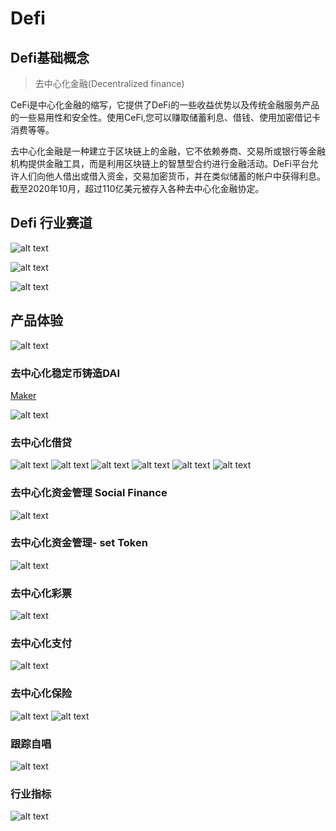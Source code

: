 # Defi

## Defi基础概念

> 去中心化金融(Decentralized finance)

CeFi是中心化金融的缩写，它提供了DeFⅰ的一些收益优势以及传统金融服务产品的一些易用性和安全性。使用CeFi,您可以赚取储蓄利息、借钱、使用加密借记卡消费等等。

去中心化金融是一种建立于区块链上的金融，它不依赖券商、交易所或银行等金融机构提供金融工具，而是利用区块链上的智慧型合约进行金融活动。DeFⅰ平台允许人们向他人借出或借入资金，交易加密货币，并在类似储蓄的帐户中获得利息。截至2020年10月，超过110亿美元被存入各种去中心化金融协定。

## Defi 行业赛道 

![alt text](./assets/1.png)

![alt text](./assets/2.png)

![alt text](./assets/3.png)


## 产品体验

![alt text](./assets/4.png)

### 去中心化稳定币铸造DAI

[Maker](https://makerdao.com/zh-CN/)

![alt text](./assets/5.png)

### 去中心化借贷

![alt text](./assets/6.png)
![alt text](./assets/7.png)
![alt text](./assets/8.png)
![alt text](./assets/9.png)
![alt text](./assets/10.png)
![alt text](./assets/11.png)

### 去中心化资金管理 Social Finance

![alt text](./assets/12.png)

### 去中心化资金管理- set Token

![alt text](./assets/13.png)

### 去中心化彩票
![alt text](./assets/14.png)

### 去中心化支付 

![alt text](./assets/15.png)

### 去中心化保险

![alt text](./assets/16.png )
![alt text](./assets/17.png)

### 跟踪自唱
![alt text](./assets/18.png)

### 行业指标
![alt text](./assets/19.png)